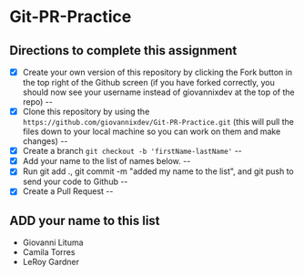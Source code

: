 # Git-PR-Practice

## Directions to complete this assignment

- [X] Create your own version of this repository by clicking the Fork button in the top right of the Github screen (if you have forked correctly, you should now see your username instead of giovannixdev at the top of the repo)
--
- [X] Clone this repository by using the `https://github.com/giovannixdev/Git-PR-Practice.git` (this will pull the files down to your local machine so you can work on them and make changes)
--
- [X] Create a branch `git checkout -b 'firstName-lastName'`
--
- [X] Add your name to the list of names below.
--
- [X] Run git add ., git commit -m "added my name to the list", and git push to send your code to Github
--
- [X] Create a Pull Request
--

## ADD your name to this list

- Giovanni Lituma
- Camila Torres
- LeRoy Gardner
